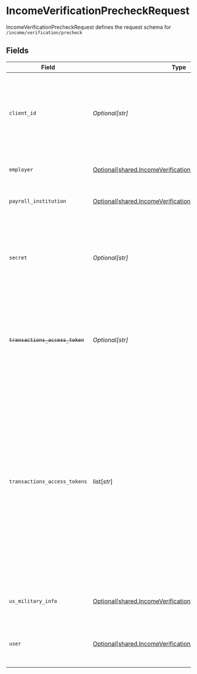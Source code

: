 # IncomeVerificationPrecheckRequest

IncomeVerificationPrecheckRequest defines the request schema for `/income/verification/precheck`


## Fields

| Field                                                                                                                                                                                                                                                                                                                   | Type                                                                                                                                                                                                                                                                                                                    | Required                                                                                                                                                                                                                                                                                                                | Description                                                                                                                                                                                                                                                                                                             |
| ----------------------------------------------------------------------------------------------------------------------------------------------------------------------------------------------------------------------------------------------------------------------------------------------------------------------- | ----------------------------------------------------------------------------------------------------------------------------------------------------------------------------------------------------------------------------------------------------------------------------------------------------------------------- | ----------------------------------------------------------------------------------------------------------------------------------------------------------------------------------------------------------------------------------------------------------------------------------------------------------------------- | ----------------------------------------------------------------------------------------------------------------------------------------------------------------------------------------------------------------------------------------------------------------------------------------------------------------------- |
| `client_id`                                                                                                                                                                                                                                                                                                             | *Optional[str]*                                                                                                                                                                                                                                                                                                         | :heavy_minus_sign:                                                                                                                                                                                                                                                                                                      | Your Plaid API `client_id`. The `client_id` is required and may be provided either in the `PLAID-CLIENT-ID` header or as part of a request body.                                                                                                                                                                        |
| `employer`                                                                                                                                                                                                                                                                                                              | [Optional[shared.IncomeVerificationPrecheckEmployer]](undefined/models/shared/incomeverificationprecheckemployer.md)                                                                                                                                                                                                    | :heavy_minus_sign:                                                                                                                                                                                                                                                                                                      | Information about the end user's employer                                                                                                                                                                                                                                                                               |
| `payroll_institution`                                                                                                                                                                                                                                                                                                   | [Optional[shared.IncomeVerificationPrecheckPayrollInstitution]](undefined/models/shared/incomeverificationprecheckpayrollinstitution.md)                                                                                                                                                                                | :heavy_minus_sign:                                                                                                                                                                                                                                                                                                      | Information about the end user's payroll institution                                                                                                                                                                                                                                                                    |
| `secret`                                                                                                                                                                                                                                                                                                                | *Optional[str]*                                                                                                                                                                                                                                                                                                         | :heavy_minus_sign:                                                                                                                                                                                                                                                                                                      | Your Plaid API `secret`. The `secret` is required and may be provided either in the `PLAID-SECRET` header or as part of a request body.                                                                                                                                                                                 |
| ~~`transactions_access_token`~~                                                                                                                                                                                                                                                                                         | *Optional[str]*                                                                                                                                                                                                                                                                                                         | :heavy_minus_sign:                                                                                                                                                                                                                                                                                                      | : warning: ** DEPRECATED **: This will be removed in a future release, please migrate away from it as soon as possible.                                                                                                                                                                                                 |
| `transactions_access_tokens`                                                                                                                                                                                                                                                                                            | list[*str*]                                                                                                                                                                                                                                                                                                             | :heavy_minus_sign:                                                                                                                                                                                                                                                                                                      | An array of access tokens corresponding to Items belonging to the user whose eligibility is being checked. Note that if the Items specified here are not already initialized with `transactions`, providing them in this field will cause these Items to be initialized with (and billed for) the Transactions product. |
| `us_military_info`                                                                                                                                                                                                                                                                                                      | [Optional[shared.IncomeVerificationPrecheckMilitaryInfo]](undefined/models/shared/incomeverificationprecheckmilitaryinfo.md)                                                                                                                                                                                            | :heavy_minus_sign:                                                                                                                                                                                                                                                                                                      | Data about military info in the income verification precheck.                                                                                                                                                                                                                                                           |
| `user`                                                                                                                                                                                                                                                                                                                  | [Optional[shared.IncomeVerificationPrecheckUser]](undefined/models/shared/incomeverificationprecheckuser.md)                                                                                                                                                                                                            | :heavy_minus_sign:                                                                                                                                                                                                                                                                                                      | Information about the user whose eligibility is being evaluated.                                                                                                                                                                                                                                                        |